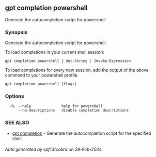 ## gpt completion powershell

Generate the autocompletion script for powershell

### Synopsis

Generate the autocompletion script for powershell.

To load completions in your current shell session:

	gpt completion powershell | Out-String | Invoke-Expression

To load completions for every new session, add the output of the above command
to your powershell profile.


```
gpt completion powershell [flags]
```

### Options

```
  -h, --help              help for powershell
      --no-descriptions   disable completion descriptions
```

### SEE ALSO

* [gpt completion](gpt_completion.md)	 - Generate the autocompletion script for the specified shell

###### Auto generated by spf13/cobra on 29-Feb-2024
